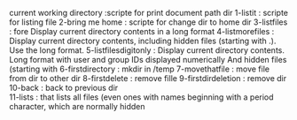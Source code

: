current working directory :scripte for print document path dir
1-listit : scripte for listing file
2-bring me home : scripte for  change dir to home dir
3-listfiles : fore Display current directory contents in a long format
4-listmorefiles : Display current directory contents, including hidden files (starting with .). Use the long format.
5-listfilesdigitonly : Display current directory contents.  Long format with user and group IDs displayed numerically And hidden files (starting with 
6-firstdirectory : mkdir in /temp
7-movethatfile : move file from dir to other dir
8-firstdelete : remove fille
9-firstdirdeletion : remove dir
10-back : back to previous dir  
11-lists : that lists all files (even ones with names beginning with a period character, which are normally hidden 

